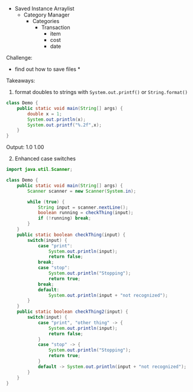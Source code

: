 * Saved Instance Arraylist
  * Category Manager 
    * Categories
      * Transaction
        * item 
        * cost
        * date

  

  



























Challenge:
* find out how to save files
  * 






















Takeaways:

1. format doubles to strings with `System.out.printf()` or `String.format()`
```java
class Demo {
    public static void main(String[] args) {
        double x = 1;
        System.out.println(x);
        System.out.printf("%.2f",x);
    }
}
```
Output:
1.0
1.00


2. Enhanced case switches

```java
import java.util.Scanner;

class Demo {
    public static void main(String[] args) {
        Scanner scanner = new Scanner(System.in);

        while (true) {
            String input = scanner.nextLine();
            boolean running = checkThing(input);
            if (!running) break;
        }
    }
    public static boolean checkThing(input) {
        switch(input) {
            case "print":
                System.out.println(input);
                return false;
            break;
            case "stop":
                System.out.println("Stopping");
                return true;
            break;
            default:
                System.out.println(input + "not recognized");
        }
    }
    public static boolean checkThing2(input) {
        switch(input) {
            case "print", "other thing" -> {
                System.out.println(input);
                return false;
            }
            case "stop" -> {
                System.out.println("Stopping");
                return true;
            }
            default -> System.out.println(input + "not recognized");
        }
    }
}

```




